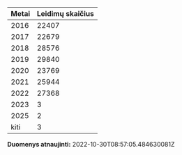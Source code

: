 | Metai | Leidimų skaičius |
|-------| ---------------- |
| 2016 | 22407 |
| 2017 | 22679 |
| 2018 | 28576 |
| 2019 | 29840 |
| 2020 | 23769 |
| 2021 | 25944 |
| 2022 | 27368 |
| 2023 | 3 |
| 2025 | 2 |
| kiti | 3 |

**Duomenys atnaujinti:** 2022-10-30T08:57:05.484630081Z